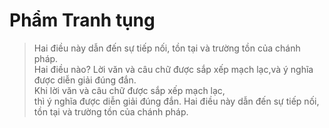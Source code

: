 # Phẩm Tranh tụng

>Hai điều này dẫn đến sự tiếp nối, tồn tại và trường tồn của chánh pháp.\
>Hai điều nào? Lời văn và câu chữ được sắp xếp mạch lạc,và ý nghĩa được diễn giải đúng đắn.\
>Khi lời văn và câu chữ được sắp xếp mạch lạc,\
>thì ý nghĩa được diễn giải đúng đắn. Hai điều này dẫn đến sự tiếp nối,\
>tồn tại và trường tồn của chánh pháp.